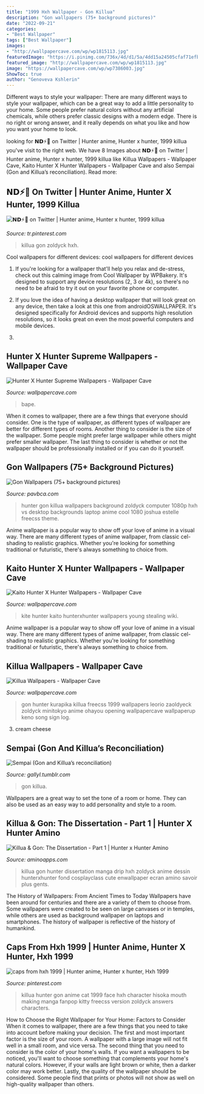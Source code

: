 ```yaml
---
title: "1999 Hxh Wallpaper - Gon Killua"
description: "Gon wallpapers (75+ background pictures)"
date: "2022-09-21"
categories:
- "Best Wallpaper"
tags: ["Best Wallpaper"]
images:
- "http://wallpapercave.com/wp/wp1815113.jpg"
featuredImage: "https://i.pinimg.com/736x/4d/d1/5a/4dd15a24505cfaf71efb394c93fab8a2.jpg"
featured_image: "http://wallpapercave.com/wp/wp1815113.jpg"
image: "https://wallpapercave.com/wp/wp7386003.jpg"
ShowToc: true
author: "Genoveva Kshlerin"
---
```



Different ways to style your wallpaper:
There are many different ways to style your wallpaper, which can be a great way to add a little personality to your home. Some people prefer natural colors without any artificial chemicals, while others prefer classic designs with a modern edge. There is no right or wrong answer, and it really depends on what you like and how you want your home to look.

	

		
looking for 𝗡𝗗⚡🍑 on Twitter | Hunter anime, Hunter x hunter, 1999 killua you've visit to the right web. We have 8 Images about 𝗡𝗗⚡🍑 on Twitter | Hunter anime, Hunter x hunter, 1999 killua like Killua Wallpapers - Wallpaper Cave, Kaito Hunter X Hunter Wallpapers - Wallpaper Cave and also Sempai (Gon and Killua’s reconciliation). Read more:
		
    
## 𝗡𝗗⚡🍑 On Twitter | Hunter Anime, Hunter X Hunter, 1999 Killua

<img loading=lazy src="https://i.pinimg.com/736x/07/82/69/078269a1b9a3cff86908ce6cb2093444.jpg" onerror="this.onerror=null;this.src='https://tse3.mm.bing.net/th?id=OIP.zsScS48cENfROBZaTxwrAAHaEK&amp;pid=15.1';" alt="𝗡𝗗⚡🍑 on Twitter | Hunter anime, Hunter x hunter, 1999 killua">

_Source: tr.pinterest.com_

>killua gon zoldyck hxh. 

	

Cool wallpapers for different devices:
cool wallpapers for different devices 

1. If you're looking for a wallpaper that'll help you relax and de-stress, check out this calming image from Cool Wallpaper by WPBakery. It's designed to support any device resolutions (2, 3 or 4k), so there's no need to be afraid to try it out on your favorite phone or computer.

2. If you love the idea of having a desktop wallpaper that will look great on any device, then take a look at this one from androidOSWALLPAPER. It's designed specifically for Android devices and supports high resolution resolutions, so it looks great on even the most powerful computers and mobile devices.

3.

    
## Hunter X Hunter Supreme Wallpapers - Wallpaper Cave

<img loading=lazy src="https://wallpapercave.com/wp/wp7386003.jpg" onerror="this.onerror=null;this.src='https://tse2.mm.bing.net/th?id=OIP.FqVS8ex3i1UTAvUkf51fpAHaHa&amp;pid=15.1';" alt="Hunter X Hunter Supreme Wallpapers - Wallpaper Cave">

_Source: wallpapercave.com_

>bape. 

	

When it comes to wallpaper, there are a few things that everyone should consider. One is the type of wallpaper, as different types of wallpaper are better for different types of rooms. Another thing to consider is the size of the wallpaper. Some people might prefer large wallpaper while others might prefer smaller wallpaper. The last thing to consider is whether or not the wallpaper should be professionally installed or if you can do it yourself.

    
## Gon Wallpapers (75+ Background Pictures)

<img loading=lazy src="http://pavbca.com/walldb/original/7/e/a/655410.jpg" onerror="this.onerror=null;this.src='https://tse3.mm.bing.net/th?id=OIP.xBwbik-c9M7z_vAh6BYe0QHaEK&amp;pid=15.1';" alt="Gon Wallpapers (75+ background pictures)">

_Source: pavbca.com_

>hunter gon killua wallpapers background zoldyck computer 1080p hxh vs desktop backgrounds laptop anime cool 1080 joshua estelle freecss theme. 

	

Anime wallpaper is a popular way to show off your love of anime in a visual way. There are many different types of anime wallpaper, from classic cel-shading to realistic graphics. Whether you're looking for something traditional or futuristic, there's always something to choice from.

    
## Kaito Hunter X Hunter Wallpapers - Wallpaper Cave

<img loading=lazy src="https://wallpapercave.com/wp/wp8739190.png" onerror="this.onerror=null;this.src='https://tse1.mm.bing.net/th?id=OIP.nwa4ybZkO69IT9mGfsHSeAHaEK&amp;pid=15.1';" alt="Kaito Hunter X Hunter Wallpapers - Wallpaper Cave">

_Source: wallpapercave.com_

>kite hunter kaito hunterxhunter wallpapers young stealing wiki. 

	

Anime wallpaper is a popular way to show off your love of anime in a visual way. There are many different types of anime wallpaper, from classic cel-shading to realistic graphics. Whether you're looking for something traditional or futuristic, there's always something to choice from.

    
## Killua Wallpapers - Wallpaper Cave

<img loading=lazy src="http://wallpapercave.com/wp/wp1815113.jpg" onerror="this.onerror=null;this.src='https://tse4.mm.bing.net/th?id=OIP.h9s6Ejvgi2f5k1nPxcE7PAHaFD&amp;pid=15.1';" alt="Killua Wallpapers - Wallpaper Cave">

_Source: wallpapercave.com_

>gon hunter kurapika killua freecss 1999 wallpapers leorio zaoldyeck zoldyck minitokyo anime ohayou opening wallpapercave wallpaperup keno song sign log. 

	

3. cream cheese 

    
## Sempai (Gon And Killua’s Reconciliation)

<img loading=lazy src="https://64.media.tumblr.com/845094431e308bdfb20c2eb3cc7562a6/048078113c7360d4-ab/s1280x1920/1382458122beea4cfc3980e0f9937a4f3f2e983e.jpg" onerror="this.onerror=null;this.src='https://tse4.mm.bing.net/th?id=OIP.BQcapW3TwNIcZzIi6tfafgHaEK&amp;pid=15.1';" alt="Sempai (Gon and Killua’s reconciliation)">

_Source: gallyl.tumblr.com_

>gon killua. 

	

Wallpapers are a great way to set the tone of a room or home. They can also be used as an easy way to add personality and style to a room.

    
## Killua &amp; Gon: The Dissertation - Part 1 | Hunter X Hunter Amino

<img loading=lazy src="http://pm1.narvii.com/6739/bde8a3625503b0b091416627b4d2ccbd868d4c06v2_00.jpg" onerror="this.onerror=null;this.src='https://tse2.mm.bing.net/th?id=OIP.Vy-MHyo9KO7g7r8yIVRQVwAAAA&amp;pid=15.1';" alt="Killua &amp; Gon: The Dissertation - Part 1 | Hunter x Hunter Amino">

_Source: aminoapps.com_

>killua gon hunter dissertation manga drip hxh zoldyck anime dessin hunterxhunter fond cosplayclass cute enwallpaper ecran amino savoir plus gents. 

	

The History of Wallpapers: From Ancient Times to Today
Wallpapers have been around for centuries and there are a variety of them to choose from. Some wallpapers were created to be seen on large canvases or in temples, while others are used as background wallpaper on laptops and smartphones. The history of wallpaper is reflective of the history of humankind.

    
## Caps From Hxh 1999 | Hunter Anime, Hunter X Hunter, Hxh 1999

<img loading=lazy src="https://i.pinimg.com/736x/4d/d1/5a/4dd15a24505cfaf71efb394c93fab8a2.jpg" onerror="this.onerror=null;this.src='https://tse1.mm.bing.net/th?id=OIP.NDiJX6QJpUcUEeHNvHMCBgHaFj&amp;pid=15.1';" alt="caps from hxh 1999 | Hunter anime, Hunter x hunter, Hxh 1999">

_Source: pinterest.com_

>killua hunter gon anime cat 1999 face hxh character hisoka mouth making manga fanpop kitty freecss version zoldyck answers characters. 

	

How to Choose the Right Wallpaper for Your Home: Factors to Consider
When it comes to wallpaper, there are a few things that you need to take into account before making your decision. The first and most important factor is the size of your room. A wallpaper with a large image will not fit well in a small room, and vice versa. 
The second thing that you need to consider is the color of your home's walls. If you want a wallpapers to be noticed, you'll want to choose something that complements your home's natural colors. However, if your walls are light brown or white, then a darker color may work better. 
Lastly, the quality of the wallpaper should be considered. Some people find that prints or photos will not show as well on high-quality wallpaper than others.


